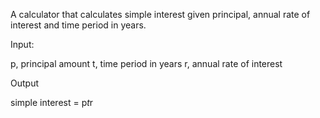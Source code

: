 A calculator that calculates simple interest given principal, annual rate of interest and time period in years.

Input:
   
   p, principal amount
   t, time period in years
   r, annual rate of interest
   
Output
   
   simple interest = p*t*r
